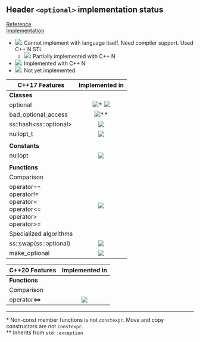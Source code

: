 ## Header `<optional>` implementation status

[Reference](https://en.cppreference.com/w/cpp/header/optional)  
[Implementation](../ss/include/ss/optional.h)

* ![](https://img.shields.io/badge/C%2B%2B-N-red): Cannot implement with language itself. Need compiler support. Used C++ N STL
    * ![](https://img.shields.io/badge/C%2B%2B-N-blue): Partially implemented with C++ N
* ![](https://img.shields.io/badge/C%2B%2B-N-green): Implemented with C++ N
* ![][notyet]: Not yet implemented


| C++17  Features                  | Implemented in          |
|----------------------------------|:-----------------------:|
| **Classes**                      |                         |
|optional                          | ![][cpppt11]* ![][cpp14] |
|bad_optional_access               | ![][cpppt11]**          |
|ss::hash\<ss::optional>           | ![][cpp11]              |
|nullopt_t                         | ![][cpp11]              |
|                                  |                         |
| **Constants**                    |                         |
|nullopt                           | ![][cpp11]              |
|                                  |                         |
| **Functions**                    |                         |
| Comparison                       |                         |
|operator== <br/> operator!= <br/> operator< <br/> operator<= <br/> operator> <br/> operator>= | ![][cpp11] |
| Specialized algorithms           |                         |
|ss::swap(ss::optional)            | ![][notyet]             |
|make_optional                     | ![][cpp11]              |

| C++20  Features                  | Implemented in          |
|----------------------------------|:-----------------------:|
| **Functions**                    |                         |
| Comparison                       |                         |
|operator<=>                       | ![][notyet]             |

---
\* Non-const member functions is not `constexpr`.
Move and copy constructors are not `constexpr`.  
\*\* Inherits from `std::exception`

[notyet]: https://img.shields.io/badge/Not_yet-orange
[removed]: https://img.shields.io/badge/Removed-red

[cppno11]: https://img.shields.io/badge/C%2B%2B-11-red
[cppno14]: https://img.shields.io/badge/C%2B%2B-14-red
[cppno17]: https://img.shields.io/badge/C%2B%2B-17-red
[cppno20]: https://img.shields.io/badge/C%2B%2B-20-red
[cppno23]: https://img.shields.io/badge/C%2B%2B-23-red

[cpppt11]: https://img.shields.io/badge/C%2B%2B-11-blue
[cpppt14]: https://img.shields.io/badge/C%2B%2B-14-blue
[cpppt17]: https://img.shields.io/badge/C%2B%2B-17-blue
[cpppt20]: https://img.shields.io/badge/C%2B%2B-20-blue
[cpppt23]: https://img.shields.io/badge/C%2B%2B-23-blue

[cpp11]: https://img.shields.io/badge/C%2B%2B-11-green

[cpp14]: https://img.shields.io/badge/C%2B%2B-14-green

[cpp17]: https://img.shields.io/badge/C%2B%2B-17-green

[cpp20]: https://img.shields.io/badge/C%2B%2B-20-green

[cpp23]: https://img.shields.io/badge/C%2B%2B-23-green
